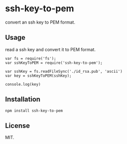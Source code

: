 # ssh-key-to-pem

convert an ssh key to PEM format.

## Usage

read a ssh key and convert it to PEM format.


    var fs = require('fs');
    var sshKeyToPEM = require('ssh-key-to-pem');

    var sshKey = fs.readFileSync('./id_rsa.pub', 'ascii')
    var key = sshKeyToPEM(sshKey);

    console.log(key)

## Installation

    npm install ssh-key-to-pem

## License

MIT.

